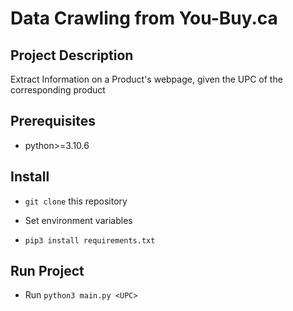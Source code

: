 # Data Crawling from You-Buy.ca


## Project Description
Extract Information on a Product's webpage, given the UPC of the corresponding product


## Prerequisites
- python>=3.10.6

## Install
- `git clone` this repository

- Set environment variables

- `pip3 install requirements.txt`

## Run Project
- Run `python3 main.py <UPC>`

